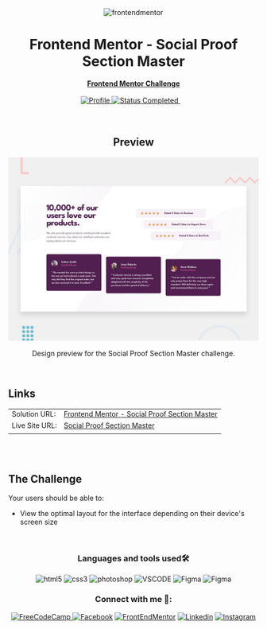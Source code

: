 <div align="center">
  <img src="https://www.frontendmentor.io/static/images/logo-mobile.svg" alt="frontendmentor" width="80">
  <h1>Frontend Mentor - Social Proof Section Master</h1>
  <a href="https://www.frontendmentor.io/challenges/social-proof-section-6e0qTv_bA"><strong>Frontend Mentor Challenge</strong></a>
</div>

<br>

<div align="center">
  <!-- Profiles -->
  <a href="https://www.frontendmentor.io/profile/jvssvj">
    <img src="https://img.shields.io/badge/Profile-jvssvj-fefefe?style=for-the-badge&logo=frontendmentor" alt="Profile">
  </a>

  <!-- Status -->
  <a href="#">
    <img src="https://img.shields.io/badge/Status-Completed-00CE80?style=for-the-badge" alt="Status Completed">
  </a> &nbsp;&nbsp;&nbsp;
</div>

<br />
<br />

<div align='center'>
  <h2>Preview</h2>
  <img src="./design/desktop-preview.jpg" alt="Social Proof Section Master">
  <p>Design preview for the Social Proof Section Master challenge.</p>
</div>

<br>


## Links

|||
| :----- | :----- |
| Solution URL: | [Frontend Mentor - Social Proof Section Master](https://www.frontendmentor.io/solutions/socialproofsectionmaster-uysu4cLU6q) |
| Live Site URL: | <a target href="https://jvssvj.github.io/Social-Proof-Section-Master/" target="_blank">Social Proof Section Master</a>
|||

<br>
<br>

## The Challenge

  Your users should be able to:
  - View the optimal layout for the interface depending on their device's screen size

<br>

<div align=center>
  <h3>Languages ​​and tools used🛠️</h3>
  <!--HTML5--> <img src="https://img.shields.io/badge/HTML5-E34F26?style=for-the-badge&logo=html5&logoColor=white" alt="html5" height="27"
  <!--CSS3--> <img src="https://img.shields.io/badge/CSS3-1572B6?style=for-the-badge&logo=css3&logoColor=white" alt="css3"  height="27"
  <!--Adobe Photoshop--> <img src="https://img.shields.io/badge/Adobe%20Photoshop-31A8FF?style=for-the-badge&logo=Adobe%20Photoshop&logoColor=black" alt="photoshop" height="27"
  <!--Visual Studio Code--> <img src="https://img.shields.io/badge/Visual_Studio-5C2D91?style=for-the-badge&logo=visual%20studio&logoColor=white" alt="VSCODE" height="27"
  <!--Figma--> <img src="https://img.shields.io/badge/Figma-F24E1E?style=for-the-badge&logo=figma&logoColor=white" alt="Figma" height="27"
  <!--GitHub Pages--> <img src="https://img.shields.io/badge/GitHub%20Pages-%23327FC7.svg?style=for-the-badge&logo=github&logoColor=white" alt="Figma" height="27"
</div>

<br>

<div align="center">
  <h3 align="center">Connect with me 🔗:</h3>
  <!--FreecodeCamp--><a href="https://www.freecodecamp.org/jvssvj7" target="_blank" rel="noreferrer"> <img src="https://img.shields.io/badge/freecodecamp-27273D?style=for-the-badge&logo=freecodecamp&logoColor=white" alt="FreeCodeCamp" height="27"</a>
  <!--Facebook--><a href="https://www.facebook.com/jvssvj7/" target="_blank" rel="noreferrer"> <img src="https://img.shields.io/badge/Facebook-1877F2?style=for-the-badge&logo=facebook&logoColor=white" alt="Facebook" height="27"/></a>
  <!--Frontend Mentor--><a href="https://www.frontendmentor.io/profile/jvssvj" target="_blank" rel="noreferrer"> <img src="https://img.shields.io/badge/-Frontend%20Mentor-5F3DC4?style=for-thebadge&logo=FrontendMentor&logoColor=white" alt="FrontEndMentor" height="27"/></a>
  <!--Linkedin--><a href="https://www.linkedin.com/in/jo%C3%A3o-vitor-62b518263/" target="_blank" rel="noreferrer"> <img src="https://img.shields.io/badge/LinkedIn-0077B5?style=for-the-badge&logo=linkedin&logoColor=white" alt="Linkedin" height="27"/></a>
  <!--Instagram--><a href="https://www.instagram.com/jvssvj7/" target="_blank" rel="noreferrer"> <img src="https://img.shields.io/badge/Instagram-E4405F?style=for-the-badge&logo=instagram&logoColor=white" alt="Instagram" height="27"/></a>
</div>
